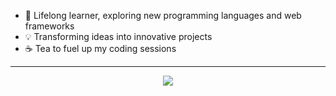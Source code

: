 


- 🌱 Lifelong learner, exploring new programming languages and web frameworks
- 💡 Transforming ideas into innovative projects
- ☕ Tea to fuel up my coding sessions

------

<p align="center">
  <a href="https://skillicons.dev">
 <img src="https://skillicons.dev/icons?i=html,react,css,js,nodejs,mongodb,express,bootstrap,figma,postman,docker,azure,py,selenium,vscode&theme=light&perline=6"/>
  </a>
</p>


  



